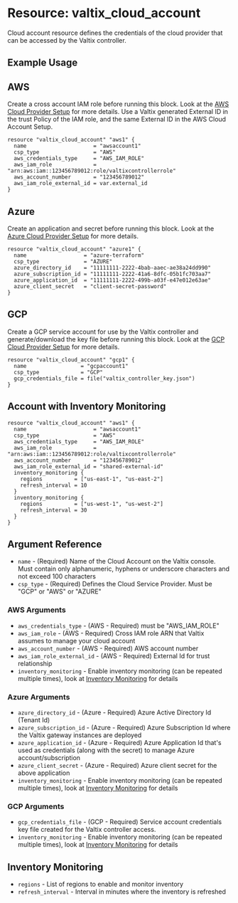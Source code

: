 # Resource: valtix_cloud_account
Cloud account resource defines the credentials of the cloud provider that can be accessed by the Valtix controller.

## Example Usage

## AWS
Create a cross account IAM role before running this block. Look at the [AWS Cloud Provider Setup](https://docs.valtix.com/userguide/setup_csp/aws/overview/) for more details. Use a Valtix generated External ID in the trust Policy of the IAM role, and the same External ID in the AWS Cloud Account Setup. 

```hcl
resource "valtix_cloud_account" "aws1" {
  name                     = "awsaccount1"
  csp_type                 = "AWS"
  aws_credentials_type     = "AWS_IAM_ROLE"
  aws_iam_role             = "arn:aws:iam::123456789012:role/valtixcontrollerrole"
  aws_account_number       = "123456789012"
  aws_iam_role_external_id = var.external_id
}
```

## Azure
Create an application and secret before running this block. Look at the [Azure Cloud Provider Setup](https://docs.valtix.com/userguide/setup_csp/azure/overview/) for more details.

```hcl
resource "valtix_cloud_account" "azure1" {
  name                  = "azure-terraform"
  csp_type              = "AZURE"
  azure_directory_id    = "11111111-2222-4bab-aaec-ae38a24dd990"
  azure_subscription_id = "11111111-2222-41a6-8dfc-05b1fc703aa7"
  azure_application_id  = "11111111-2222-499b-a03f-e47e012e63ae"
  azure_client_secret   = "client-secret-password"
}
```

## GCP 
Create a GCP service account for use by the Valtix controller and generate/download the key file before running this block. Look at the [GCP Cloud Provider Setup](https://docs.valtix.com/userguide/setup_csp/gcp/overview/) for more details.

```hcl
resource "valtix_cloud_account" "gcp1" {
  name                 = "gcpaccount1"
  csp_type             = "GCP"
  gcp_credentials_file = file("valtix_controller_key.json")
}
```

## Account with Inventory Monitoring
```hcl
resource "valtix_cloud_account" "aws1" {
  name                     = "awsaccount1"
  csp_type                 = "AWS"
  aws_credentials_type     = "AWS_IAM_ROLE"
  aws_iam_role             = "arn:aws:iam::123456789012:role/valtixcontrollerrole"
  aws_account_number       = "123456789012"
  aws_iam_role_external_id = "shared-external-id"
  inventory_monitoring {
    regions          = ["us-east-1", "us-east-2"]
    refresh_interval = 10
  }
  inventory_monitoring {
    regions          = ["us-west-1", "us-west-2"]
    refresh_interval = 30
  }
}
```

## Argument Reference
* `name` - (Required) Name of the Cloud Account on the Valtix console. Must contain only alphanumeric, hyphens or underscore characters and not exceed 100 characters
* `csp_type` - (Required)  Defines the Cloud Service Provider. Must be "GCP" or "AWS" or "AZURE"

### AWS Arguments
* `aws_credentials_type` - (AWS - Required) must be "AWS_IAM_ROLE"
* `aws_iam_role` - (AWS - Required) Cross IAM role ARN that Valtix assumes to manage your cloud account
* `aws_account_number` - (AWS - Required) AWS account number
* `aws_iam_role_external_id` - (AWS - Required) External Id for trust relationship
* `inventory_monitoring` - Enable inventory monitoring (can be repeated multiple times), look at [Inventory Monitoring](#inventory-monitoring) for details

### Azure Arguments
* `azure_directory_id` - (Azure - Required) Azure Active Directory Id (Tenant Id)
* `azure_subscription_id` - (Azure - Required) Azure Subscription Id where the Valtix gateway instances are deployed
* `azure_application_id` - (Azure - Required) Azure Application Id that's used as credentials (along with the secret) to manage Azure account/subscription
* `azure_client_secret` - (Azure - Required) Azure client secret for the above application
* `inventory_monitoring` - Enable inventory monitoring (can be repeated multiple times), look at [Inventory Monitoring](#inventory-monitoring) for details

### GCP Arguments
* `gcp_credentials_file` - (GCP - Required) Service account credentials key file created for the Valtix controller access.
* `inventory_monitoring` - Enable inventory monitoring (can be repeated multiple times), look at [Inventory Monitoring](#inventory-monitoring) for details

## Inventory Monitoring
* `regions` - List of regions to enable and monitor inventory
* `refresh_interval` - Interval in minutes where the inventory is refreshed